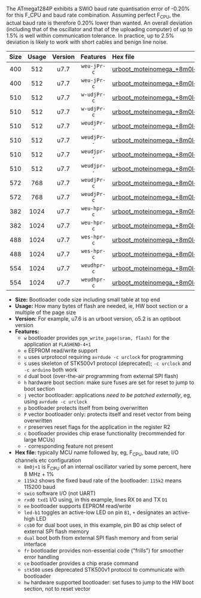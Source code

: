 The ATmega1284P exhibits a SWIO baud rate quantisation error of -0.20% for this F_CPU and baud rate combination. Assuming perfect F<sub>CPU</sub>, the actual baud rate is therefore 0.20% lower than wanted. An overall deviation (including that of the oscillator and that of the uploading computer) of up to 1.5% is well within communication tolerance. In practice, up to 2.5% deviation is likely to work with short cables and benign line noise.

|Size|Usage|Version|Features|Hex file|
|:-:|:-:|:-:|:-:|:--|
|400|512|u7.7|`weu-jPr-c`|[urboot_moteinomega_+8m0l+3_++38k4_swio_rxd0_txd1_ee_led+d7_fr_ce.hex](https://raw.githubusercontent.com/stefanrueger/urboot.hex/main/boards/moteinomega/internal_oscillator/fcpu_+8m0l+3/br_++38k4/urboot_moteinomega_+8m0l+3_++38k4_swio_rxd0_txd1_ee_led+d7_fr_ce.hex)|
|400|512|u7.7|`weu-jPr-c`|[urboot_moteinomega_+8m0l+3_++38k4_swio_rxd2_txd3_ee_led+d7_fr_ce.hex](https://raw.githubusercontent.com/stefanrueger/urboot.hex/main/boards/moteinomega/internal_oscillator/fcpu_+8m0l+3/br_++38k4/urboot_moteinomega_+8m0l+3_++38k4_swio_rxd2_txd3_ee_led+d7_fr_ce.hex)|
|510|512|u7.7|`w-udjPr-c`|[urboot_moteinomega_+8m0l+3_++38k4_swio_rxd0_txd1_led+d7_csc7_dual_fr_ce.hex](https://raw.githubusercontent.com/stefanrueger/urboot.hex/main/boards/moteinomega/internal_oscillator/fcpu_+8m0l+3/br_++38k4/urboot_moteinomega_+8m0l+3_++38k4_swio_rxd0_txd1_led+d7_csc7_dual_fr_ce.hex)|
|510|512|u7.7|`w-udjPr-c`|[urboot_moteinomega_+8m0l+3_++38k4_swio_rxd2_txd3_led+d7_csc7_dual_fr_ce.hex](https://raw.githubusercontent.com/stefanrueger/urboot.hex/main/boards/moteinomega/internal_oscillator/fcpu_+8m0l+3/br_++38k4/urboot_moteinomega_+8m0l+3_++38k4_swio_rxd2_txd3_led+d7_csc7_dual_fr_ce.hex)|
|510|512|u7.7|`weudjPr--`|[urboot_moteinomega_+8m0l+3_++38k4_swio_rxd0_txd1_ee_led+d7_csc7_dual.hex](https://raw.githubusercontent.com/stefanrueger/urboot.hex/main/boards/moteinomega/internal_oscillator/fcpu_+8m0l+3/br_++38k4/urboot_moteinomega_+8m0l+3_++38k4_swio_rxd0_txd1_ee_led+d7_csc7_dual.hex)|
|510|512|u7.7|`weudjPr--`|[urboot_moteinomega_+8m0l+3_++38k4_swio_rxd2_txd3_ee_led+d7_csc7_dual.hex](https://raw.githubusercontent.com/stefanrueger/urboot.hex/main/boards/moteinomega/internal_oscillator/fcpu_+8m0l+3/br_++38k4/urboot_moteinomega_+8m0l+3_++38k4_swio_rxd2_txd3_ee_led+d7_csc7_dual.hex)|
|510|512|u7.7|`weudjpr--`|[urboot_moteinomega_+8m0l+3_++38k4_swio_rxd0_txd1_ee_led+d7_csc7_dual_fr.hex](https://raw.githubusercontent.com/stefanrueger/urboot.hex/main/boards/moteinomega/internal_oscillator/fcpu_+8m0l+3/br_++38k4/urboot_moteinomega_+8m0l+3_++38k4_swio_rxd0_txd1_ee_led+d7_csc7_dual_fr.hex)|
|510|512|u7.7|`weudjpr--`|[urboot_moteinomega_+8m0l+3_++38k4_swio_rxd2_txd3_ee_led+d7_csc7_dual_fr.hex](https://raw.githubusercontent.com/stefanrueger/urboot.hex/main/boards/moteinomega/internal_oscillator/fcpu_+8m0l+3/br_++38k4/urboot_moteinomega_+8m0l+3_++38k4_swio_rxd2_txd3_ee_led+d7_csc7_dual_fr.hex)|
|572|768|u7.7|`weudjPr-c`|[urboot_moteinomega_+8m0l+3_++38k4_swio_rxd0_txd1_ee_led+d7_csc7_dual_fr_ce.hex](https://raw.githubusercontent.com/stefanrueger/urboot.hex/main/boards/moteinomega/internal_oscillator/fcpu_+8m0l+3/br_++38k4/urboot_moteinomega_+8m0l+3_++38k4_swio_rxd0_txd1_ee_led+d7_csc7_dual_fr_ce.hex)|
|572|768|u7.7|`weudjPr-c`|[urboot_moteinomega_+8m0l+3_++38k4_swio_rxd2_txd3_ee_led+d7_csc7_dual_fr_ce.hex](https://raw.githubusercontent.com/stefanrueger/urboot.hex/main/boards/moteinomega/internal_oscillator/fcpu_+8m0l+3/br_++38k4/urboot_moteinomega_+8m0l+3_++38k4_swio_rxd2_txd3_ee_led+d7_csc7_dual_fr_ce.hex)|
|382|1024|u7.7|`weu-hpr-c`|[urboot_moteinomega_+8m0l+3_++38k4_swio_rxd0_txd1_ee_led+d7_fr_ce_hw.hex](https://raw.githubusercontent.com/stefanrueger/urboot.hex/main/boards/moteinomega/internal_oscillator/fcpu_+8m0l+3/br_++38k4/urboot_moteinomega_+8m0l+3_++38k4_swio_rxd0_txd1_ee_led+d7_fr_ce_hw.hex)|
|382|1024|u7.7|`weu-hpr-c`|[urboot_moteinomega_+8m0l+3_++38k4_swio_rxd2_txd3_ee_led+d7_fr_ce_hw.hex](https://raw.githubusercontent.com/stefanrueger/urboot.hex/main/boards/moteinomega/internal_oscillator/fcpu_+8m0l+3/br_++38k4/urboot_moteinomega_+8m0l+3_++38k4_swio_rxd2_txd3_ee_led+d7_fr_ce_hw.hex)|
|488|1024|u7.7|`wes-hpr-c`|[urboot_moteinomega_+8m0l+3_++38k4_swio_rxd0_txd1_ee_led+d7_fr_ce_stk500_hw.hex](https://raw.githubusercontent.com/stefanrueger/urboot.hex/main/boards/moteinomega/internal_oscillator/fcpu_+8m0l+3/br_++38k4/urboot_moteinomega_+8m0l+3_++38k4_swio_rxd0_txd1_ee_led+d7_fr_ce_stk500_hw.hex)|
|488|1024|u7.7|`wes-hpr-c`|[urboot_moteinomega_+8m0l+3_++38k4_swio_rxd2_txd3_ee_led+d7_fr_ce_stk500_hw.hex](https://raw.githubusercontent.com/stefanrueger/urboot.hex/main/boards/moteinomega/internal_oscillator/fcpu_+8m0l+3/br_++38k4/urboot_moteinomega_+8m0l+3_++38k4_swio_rxd2_txd3_ee_led+d7_fr_ce_stk500_hw.hex)|
|554|1024|u7.7|`weudhpr-c`|[urboot_moteinomega_+8m0l+3_++38k4_swio_rxd0_txd1_ee_led+d7_csc7_dual_fr_ce_hw.hex](https://raw.githubusercontent.com/stefanrueger/urboot.hex/main/boards/moteinomega/internal_oscillator/fcpu_+8m0l+3/br_++38k4/urboot_moteinomega_+8m0l+3_++38k4_swio_rxd0_txd1_ee_led+d7_csc7_dual_fr_ce_hw.hex)|
|554|1024|u7.7|`weudhpr-c`|[urboot_moteinomega_+8m0l+3_++38k4_swio_rxd2_txd3_ee_led+d7_csc7_dual_fr_ce_hw.hex](https://raw.githubusercontent.com/stefanrueger/urboot.hex/main/boards/moteinomega/internal_oscillator/fcpu_+8m0l+3/br_++38k4/urboot_moteinomega_+8m0l+3_++38k4_swio_rxd2_txd3_ee_led+d7_csc7_dual_fr_ce_hw.hex)|

- **Size:** Bootloader code size including small table at top end
- **Usage:** How many bytes of flash are needed, ie, HW boot section or a multiple of the page size
- **Version:** For example, u7.6 is an urboot version, o5.2 is an optiboot version
- **Features:**
  + `w` bootloader provides `pgm_write_page(sram, flash)` for the application at `FLASHEND-4+1`
  + `e` EEPROM read/write support
  + `u` uses urprotocol requiring `avrdude -c urclock` for programming
  + `s` uses skeleton of STK500v1 protocol (deprecated); `-c urclock` and `-c arduino` both work
  + `d` dual boot (over-the-air programming from external SPI flash)
  + `h` hardware boot section: make sure fuses are set for reset to jump to boot section
  + `j` vector bootloader: applications *need to be patched externally*, eg, using `avrdude -c urclock`
  + `p` bootloader protects itself from being overwritten
  + `P` vector bootloader only: protects itself and reset vector from being overwritten
  + `r` preserves reset flags for the application in the register R2
  + `c` bootloader provides chip erase functionality (recommended for large MCUs)
  + `-` corresponding feature not present
- **Hex file:** typically MCU name followed by, eg, F<sub>CPU</sub>, baud rate, I/O channels etc configuration
  + `8m0j+1` is F<sub>CPU</sub> of an internal oscillator varied by some percent, here 8 MHz + 1%
  + `115k2` shows the fixed baud rate of the bootloader: `115k2` means 115200 baud
  + `swio` software I/O (not UART)
  + `rxd0 txd1` I/O using, in this example, lines RX `D0` and TX `D1`
  + `ee` bootloader supports EEPROM read/write
  + `led-b1` toggles an active-low LED on pin `B1`, `+` designates an active-high LED
  + `csb0` for dual boot uses, in this example, pin B0 as chip select of external SPI flash memory
  + `dual` boot both from external SPI flash memory and from serial interface
  + `fr` bootloader provides non-essential code ("frills") for smoother error handling
  + `ce` bootloader provides a chip erase command
  + `stk500` uses deprecated STK500v1 protocol to communicate with bootloader
  + `hw` hardware supported bootloader: set fuses to jump to the HW boot section, not to reset vector
